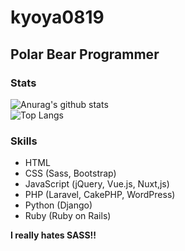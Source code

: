 # kyoya0819

## Polar Bear Programmer

### Stats

<img src="https://github-readme-stats.vercel.app/api?username=kyoya0819&show_icons=true&count_private=true" alt="Anurag's github stats" align="center" /><br />
<img src="https://github-readme-stats.vercel.app/api/top-langs/?username=kyoya0819" alt="Top Langs" align="center" />

### Skills

- HTML
- CSS (Sass, Bootstrap)
- JavaScript (jQuery, Vue.js, Nuxt,js)
- PHP (Laravel, CakePHP, WordPress)
- Python (Django)
- Ruby (Ruby on Rails)

**I really hates SASS!!**

<!--
**kyoya0819/kyoya0819** is a ✨ _special_ ✨ repository because its `README.md` (this file) appears on your GitHub profile.

Here are some ideas to get you started:

- 🔭 I’m currently working on ...
- 🌱 I’m currently learning ...
- 👯 I’m looking to collaborate on ...
- 🤔 I’m looking for help with ...
- 💬 Ask me about ...
- 📫 How to reach me: ...
- 😄 Pronouns: ...
- ⚡ Fun fact: ...
-->
